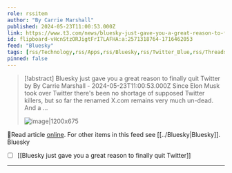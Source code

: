 ```yaml
---
role: rssitem
author: "By Carrie Marshall"
published: 2024-05-23T11:00:53.000Z
link: https://www.t3.com/news/bluesky-just-gave-you-a-great-reason-to-finally-quit-twitter
id: flipboard-vHcnStzORJigtFrI7LAFHA:a:2571318764-1716462053
feed: "Bluesky"
tags: [rss/Technology,rss/Apps,rss/Bluesky,rss/Twitter_Blue,rss/Threads_(App)]
pinned: false
---
```

> [!abstract] Bluesky just gave you a great reason to finally quit Twitter by By Carrie Marshall - 2024-05-23T11:00:53.000Z
> Since Elon Musk took over Twitter there's been no shortage of supposed Twitter killers, but so far the renamed X.com remains very much un-dead. And a …
>
> ![image|1200x675](https://cdn.mos.cms.futurecdn.net/CcY75ZjGLzBZdVdfGxbdR3-1200-80.jpg)

🔗Read article [online](https://www.t3.com/news/bluesky-just-gave-you-a-great-reason-to-finally-quit-twitter). For other items in this feed see [[../Bluesky|Bluesky]].
Bluesky
- [ ] [[Bluesky just gave you a great reason to finally quit Twitter]]
- - -
